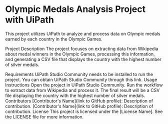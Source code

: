 # Olympic Medals Analysis Project with UiPath
This project utilizes UiPath to analyze and process data on Olympic medals earned by each country in the Olympic Games.

Project Description
The project focuses on extracting data from Wikipedia about medal winners in the Olympic Games, processing this information, and generating a CSV file that displays the country with the highest number of silver medals.

Requirements
UiPath Studio Community needs to be installed to run the project.
You can obtain UiPath Studio Community through this link.
Usage Instructions
Open the project in UiPath Studio Community.
Run the workflow to extract data from Wikipedia and process it.
The final result will be a CSV file displaying the country with the highest number of silver medals.
Contributors
[Contributor's Name](link to GitHub profile): Description of contribution.
[Contributor's Name](link to GitHub profile): Description of contribution.
License
This project is licensed under the [License Name]. See the LICENSE file for more information.
